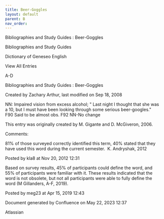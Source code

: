 ```yaml
---
title: Beer-Goggles
layout: default
parent: B
nav_order:
---
```


Bibliographies and Study Guides : Beer-Goggles

Bibliographies and Study Guides

Dictionary of Geneseo English

View All Entries

A-D

Bibliographies and Study Guides : Beer-Goggles

Created by  Zachary Arthur, last modified on Sep 18, 2008

NN: Impaired vision from excess alcohol; &quot; Last night I thought that she was a 10, but I must have been looking through some serious beer-googles.&quot; F90 Said to be almost obs. F92 NN-No change 

This entry was originally created by M. Gigante and D. McGiveron, 2006.

Comments:

81% of those surveyed correctly identified this term, 40% stated that they have used this word during the current semester.  K. Andryshak, 2012

Posted by kla8 at Nov 20, 2012 12:31

Based on survey results, 45% of participants could define the word, and 55% of participants were familiar with it. These results indicated that the word is not obsolete, but not all participants were able to fully define the word (M Gillanders, A-F, 2019).

Posted by meg23 at Apr 15, 2019 12:43

Document generated by Confluence on May 22, 2023 12:37

Atlassian
